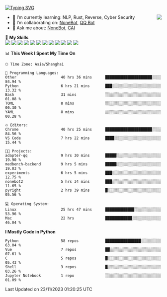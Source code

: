 [![Typing SVG](https://readme-typing-svg.herokuapp.com?size=25&duration=2500&color=8C43EA&vCenter=true&width=200&height=40&lines=Hi+there+%F0%9F%91%8B%F0%9F%8F%BB;I'm+yanyongyu)](https://git.io/typing-svg)

<a href="#">
  <img align="right" src="https://github-readme-stats.vercel.app/api?username=yanyongyu&count_private=true&show_icons=true&bg_color=15,f2f7fd,E0EAFC" />
</a>

- 🌱 I’m currently learning: NLP, Rust, Reverse, Cyber Security
- 👯 I’m collaborating on: [NoneBot](https://github.com/nonebot), [QQ Bot](https://github.com/Mrs4s/go-cqhttp)
- 💬 Ask me about: [NoneBot](https://github.com/nonebot), [CAI](https://github.com/cscs181/CAI)

🌟 **My Skills**  
![](https://img.shields.io/badge/-Python-3e74a2?style=flat-square&logo=Python&logoColor=fff)
![](https://img.shields.io/badge/-TypeScript-3178C6?style=flat-square&logo=TypeScript&logoColor=fff)
![](https://img.shields.io/badge/-Vue-4fc08d?style=flat-square&logo=Vue.js&logoColor=fff)
![](https://img.shields.io/badge/-React-2d98ce?style=flat-square&logo=React&logoColor=fff)
![](https://img.shields.io/badge/-FastAPI-009688?style=flat-square&logo=FastAPI&logoColor=fff)
![](https://img.shields.io/badge/-Linux-000000?style=flat-square&logo=Linux&logoColor=fff)
![](https://img.shields.io/badge/-Docker-2496ED?style=flat-square&logo=Docker&logoColor=fff)
![](https://img.shields.io/badge/-Kubernetes-326CE5?style=flat-square&logo=Kubernetes&logoColor=fff)
![](https://img.shields.io/badge/-GitHub%20Actions-2088FF?style=flat-square&logo=GitHubActions&logoColor=fff)
![](https://img.shields.io/badge/-PostgreSQL-4169E1?style=flat-square&logo=PostgreSQL&logoColor=fff)
![](https://img.shields.io/badge/-Redis-DC382D?style=flat-square&logo=Redis&logoColor=fff)
![](https://img.shields.io/badge/-MongoDB-47A248?style=flat-square&logo=MongoDB&logoColor=fff)

<!--START_SECTION:waka-->
📊 **This Week I Spent My Time On** 

```text
🕑︎ Time Zone: Asia/Shanghai

💬 Programming Languages: 
Other                    40 hrs 36 mins      █████████████████████░░░░   84.94 % 
Python                   6 hrs 21 mins       ███░░░░░░░░░░░░░░░░░░░░░░   13.32 % 
Bash                     31 mins             ░░░░░░░░░░░░░░░░░░░░░░░░░   01.08 % 
TOML                     8 mins              ░░░░░░░░░░░░░░░░░░░░░░░░░   00.30 % 
YAML                     8 mins              ░░░░░░░░░░░░░░░░░░░░░░░░░   00.28 % 

🔥 Editors: 
Chrome                   40 hrs 25 mins      █████████████████████░░░░   84.56 % 
VS Code                  7 hrs 22 mins       ████░░░░░░░░░░░░░░░░░░░░░   15.44 % 

🐱‍💻 Projects: 
adapter-qq               9 hrs 30 mins       █████░░░░░░░░░░░░░░░░░░░░   19.90 % 
medbench-backend         9 hrs 5 mins        █████░░░░░░░░░░░░░░░░░░░░   19.03 % 
experiments              6 hrs 5 mins        ███░░░░░░░░░░░░░░░░░░░░░░   12.75 % 
nonebot2                 5 hrs 34 mins       ███░░░░░░░░░░░░░░░░░░░░░░   11.65 % 
pyright                  2 hrs 39 mins       █░░░░░░░░░░░░░░░░░░░░░░░░   05.56 % 

💻 Operating System: 
Linux                    25 hrs 47 mins      █████████████░░░░░░░░░░░░   53.96 % 
Mac                      22 hrs              ████████████░░░░░░░░░░░░░   46.04 % 
```

**I Mostly Code in Python** 

```text
Python                   58 repos            ████████████████░░░░░░░░░   63.04 % 
Vue                      7 repos             ██░░░░░░░░░░░░░░░░░░░░░░░   07.61 % 
C                        5 repos             █░░░░░░░░░░░░░░░░░░░░░░░░   05.43 % 
Shell                    3 repos             █░░░░░░░░░░░░░░░░░░░░░░░░   03.26 % 
Jupyter Notebook         1 repo              ░░░░░░░░░░░░░░░░░░░░░░░░░   01.09 % 
```




 Last Updated on 23/11/2023 01:20:25 UTC
<!--END_SECTION:waka-->
